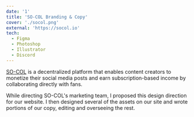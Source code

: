 ```yaml
---
date: '1'
title: 'SO-COL Branding & Copy'
cover: './socol.png'
external: 'https://socol.io'
tech:
  - Figma
  - Photoshop
  - Illustrator
  - Discord
---
```


[SO-COL](https://socol.io) is a decentralized platform that enables content creators to monetize their social media posts and earn subscription-based income by collaborating directly with fans.

While directing SO-COL's marketing team, I proposed this design direction for our website. I then designed several of the assets on our site and wrote portions of our copy, editing and overseeing the rest.
